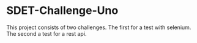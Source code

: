# SDET-Challenge-Uno

This project consists of two challenges.
The first for a test with selenium.
The second a test for a rest api.
